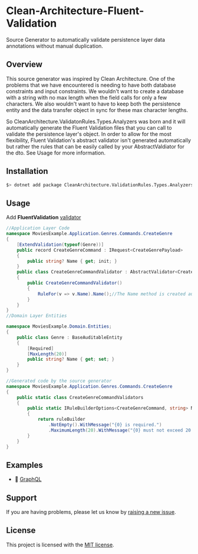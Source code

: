 # Clean-Architecture-Fluent-Validation
Source Generator to automatically validate persistence layer data annotations without manual duplication.

## Overview
This source generator was inspired by Clean Architecture.  One of the problems that we have encountered is needing to have both database constraints and input constraints.  We wouldn't want to create a database with a string with no max length when the field calls for only a few characters.  We also wouldn't want to have to keep both the persistence entity and the data transfer object in sync for these max character lengths.  

So CleanArchitecture.ValidatonRules.Types.Analyzers was born and it will automatically generate the Fluent Validation files that you can call to validate the persistence layer's object.  In order to allow for the most flexibility, Fluent Validation's abstract validator isn't generated automatically but rather the rules that can be easily called by your AbstractValdiator for the dto.  See Usage for more information.

## Installation

```bash
$> dotnet add package CleanArchitecture.ValidationRules.Types.Analyzers
```

## Usage

Add **FluentValidation** [validator](https://docs.fluentvalidation.net/en/latest/start.html)


```cs
//Application Layer Code
namespace MoviesExample.Application.Genres.Commands.CreateGenre
{
	[ExtendValidation(typeof(Genre))]
    public record CreateGenreCommand : IRequest<CreateGenrePayload>
    {
        public string? Name { get; init; }
    }
    public class CreateGenreCommandValidator : AbstractValidator<CreateGenreCommand>
    {
        public CreateGenreCommandValidator()
        {
            RuleFor(v => v.Name).Name();//The Name method is created automatically by the source generator.
        }
    }
}
//Domain Layer Entities

namespace MoviesExample.Domain.Entities;
{
	public class Genre : BaseAuditableEntity
	{
		[Required]
		[MaxLength(20)]
		public string? Name { get; set; }
	}
}

//Generated code by the source generator
namespace MoviesExample.Application.Genres.Commands.CreateGenre
{
    public static class CreateGenreCommandValidators
    {
        public static IRuleBuilderOptions<CreateGenreCommand, string> Name<CreateGenreCommand>(this IRuleBuilder<CreateGenreCommand, string?> ruleBuilder)
        {
            return ruleBuilder
                .NotEmpty().WithMessage("{0} is required.")
                .MaximumLength(20).WithMessage("{0} must not exceed 20 characters.");
        }
    }
}

```

## Examples
  - 📄 [GraphQL](examples/GraphQL/README.md)

## Support

If you are having problems, please let us know by [raising a new issue](https://github.com/Euton-Technologies/Clean-Architecture-Fluent-Validation/issues/new).

## License

This project is licensed with the [MIT license](https://github.com/Euton-Technologies/Clean-Architecture-Fluent-Validation/blob/main/LICENSE).
